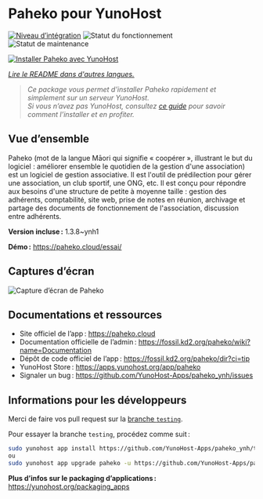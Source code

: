 <!--
Nota bene : ce README est automatiquement généré par <https://github.com/YunoHost/apps/tree/master/tools/readme_generator>
Il NE doit PAS être modifié à la main.
-->

# Paheko pour YunoHost

[![Niveau d’intégration](https://dash.yunohost.org/integration/paheko.svg)](https://dash.yunohost.org/appci/app/paheko) ![Statut du fonctionnement](https://ci-apps.yunohost.org/ci/badges/paheko.status.svg) ![Statut de maintenance](https://ci-apps.yunohost.org/ci/badges/paheko.maintain.svg)

[![Installer Paheko avec YunoHost](https://install-app.yunohost.org/install-with-yunohost.svg)](https://install-app.yunohost.org/?app=paheko)

*[Lire le README dans d'autres langues.](./ALL_README.md)*

> *Ce package vous permet d’installer Paheko rapidement et simplement sur un serveur YunoHost.*  
> *Si vous n’avez pas YunoHost, consultez [ce guide](https://yunohost.org/install) pour savoir comment l’installer et en profiter.*

## Vue d’ensemble

Paheko (mot de la langue Māori qui signifie « coopérer », illustrant le but du logiciel : améliorer ensemble le quotidien de la gestion d'une association) est un logiciel de gestion associative. Il est l'outil de prédilection pour gérer une association, un club sportif, une ONG, etc. Il est conçu pour répondre aux besoins d'une structure de petite à moyenne taille : gestion des adhérents, comptabilité, site web, prise de notes en réunion, archivage et partage des documents de fonctionnement de l'association, discussion entre adhérents.


**Version incluse :** 1.3.8~ynh1

**Démo :** <https://paheko.cloud/essai/>

## Captures d’écran

![Capture d’écran de Paheko](./doc/screenshots/screenshot.png)

## Documentations et ressources

- Site officiel de l’app : <https://paheko.cloud>
- Documentation officielle de l’admin : <https://fossil.kd2.org/paheko/wiki?name=Documentation>
- Dépôt de code officiel de l’app : <https://fossil.kd2.org/paheko/dir?ci=tip>
- YunoHost Store : <https://apps.yunohost.org/app/paheko>
- Signaler un bug : <https://github.com/YunoHost-Apps/paheko_ynh/issues>

## Informations pour les développeurs

Merci de faire vos pull request sur la [branche `testing`](https://github.com/YunoHost-Apps/paheko_ynh/tree/testing).

Pour essayer la branche `testing`, procédez comme suit :

```bash
sudo yunohost app install https://github.com/YunoHost-Apps/paheko_ynh/tree/testing --debug
ou
sudo yunohost app upgrade paheko -u https://github.com/YunoHost-Apps/paheko_ynh/tree/testing --debug
```

**Plus d’infos sur le packaging d’applications :** <https://yunohost.org/packaging_apps>
